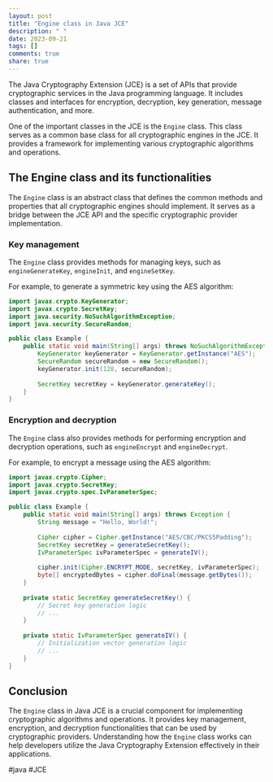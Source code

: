 ```yaml
---
layout: post
title: "Engine class in Java JCE"
description: " "
date: 2023-09-21
tags: []
comments: true
share: true
---
```


The Java Cryptography Extension (JCE) is a set of APIs that provide cryptographic services in the Java programming language. It includes classes and interfaces for encryption, decryption, key generation, message authentication, and more.

One of the important classes in the JCE is the `Engine` class. This class serves as a common base class for all cryptographic engines in the JCE. It provides a framework for implementing various cryptographic algorithms and operations.

## The Engine class and its functionalities

The `Engine` class is an abstract class that defines the common methods and properties that all cryptographic engines should implement. It serves as a bridge between the JCE API and the specific cryptographic provider implementation.

### Key management

The `Engine` class provides methods for managing keys, such as `engineGenerateKey`, `engineInit`, and `engineSetKey`.

For example, to generate a symmetric key using the AES algorithm:

```java
import javax.crypto.KeyGenerator;
import javax.crypto.SecretKey;
import java.security.NoSuchAlgorithmException;
import java.security.SecureRandom;

public class Example {
    public static void main(String[] args) throws NoSuchAlgorithmException {
        KeyGenerator keyGenerator = KeyGenerator.getInstance("AES");
        SecureRandom secureRandom = new SecureRandom();
        keyGenerator.init(128, secureRandom);
        
        SecretKey secretKey = keyGenerator.generateKey();
    }
}
```

### Encryption and decryption

The `Engine` class also provides methods for performing encryption and decryption operations, such as `engineEncrypt` and `engineDecrypt`.

For example, to encrypt a message using the AES algorithm:

```java
import javax.crypto.Cipher;
import javax.crypto.SecretKey;
import javax.crypto.spec.IvParameterSpec;

public class Example {
    public static void main(String[] args) throws Exception {
        String message = "Hello, World!";
        
        Cipher cipher = Cipher.getInstance("AES/CBC/PKCS5Padding");
        SecretKey secretKey = generateSecretKey();
        IvParameterSpec ivParameterSpec = generateIV();
        
        cipher.init(Cipher.ENCRYPT_MODE, secretKey, ivParameterSpec);
        byte[] encryptedBytes = cipher.doFinal(message.getBytes());
    }
    
    private static SecretKey generateSecretKey() {
        // Secret key generation logic
        // ...
    }
    
    private static IvParameterSpec generateIV() {
        // Initialization vector generation logic
        // ...
    }
}
```

## Conclusion

The `Engine` class in Java JCE is a crucial component for implementing cryptographic algorithms and operations. It provides key management, encryption, and decryption functionalities that can be used by cryptographic providers. Understanding how the `Engine` class works can help developers utilize the Java Cryptography Extension effectively in their applications.

#java #JCE